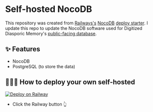 # Self-hosted NocoDB

This repository was created from [Railways's](https://railway.app/) [NocoDB](https://www.nocodb.com/) [deploy starter](https://railway.app/new/starters/nocodb). I update this repo to update the NocoDB software used for Digitized Diasporic Memory's [public-facing database](diasporamemory.com/database/).

## ✨ Features

- NocoDB
- PostgreSQL (to store the data)

## 💁🏿‍♀️ How to deploy your own self-hosted 

[![Deploy on Railway](https://railway.app/button.svg)](https://railway.app/new/template?template=https%3A%2F%2Fgithub.com%2Frailwayapp-starters%2Fnocodb&plugins=postgresql&envs=NC_ONE_CLICK%2CNC_DATABASE_URL&NC_ONE_CLICKDefault=true&NC_DATABASE_URLDefault=postgres%3A%2F%2F%24%7B%7B+PGUSER+%7D%7D%3A%24%7B%7B+PGPASSWORD+%7D%7D%40%24%7B%7B+PGHOST+%7D%7D%3A%24%7B%7B+PGPORT+%7D%7D%2F%24%7B%7B+PGDATABASE+%7D%7D)

- Click the Railway button 👆
